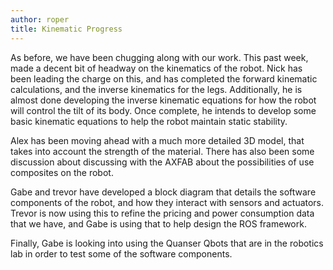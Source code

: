 ```yaml
---
author: roper
title: Kinematic Progress
---
```

As before, we have been chugging along with our work. This past week, made a decent bit of headway on the kinematics
of the robot. Nick has been leading the charge on this, and has completed the forward kinematic calculations, and the
inverse kinematics for the legs. Additionally, he is almost done developing the inverse kinematic equations for
how the robot will control the tilt of its body. Once complete, he intends to develop some basic kinematic equations
to help the robot maintain static stability.

Alex has been moving ahead with a much more detailed 3D model, that takes into account the strength of the material.
There has also been some discussion about discussing with the AXFAB about the possibilities of use composites on the
robot.

Gabe and trevor have developed a block diagram that details the software components of the robot, and how they 
interact with sensors and actuators. Trevor is now using this to refine the pricing and power consumption data that we
have, and Gabe is using that to help design the ROS framework. 

Finally, Gabe is looking into using the Quanser Qbots that are in the robotics lab in order to test some of the software
components.